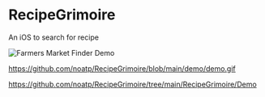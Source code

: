 # RecipeGrimoire
 An iOS to search for recipe

![Farmers Market Finder Demo](/RecipeGrimoire/Demo/demo.gif)

https://github.com/noatp/RecipeGrimoire/blob/main/demo/demo.gif

https://github.com/noatp/RecipeGrimoire/tree/main/RecipeGrimoire/Demo
